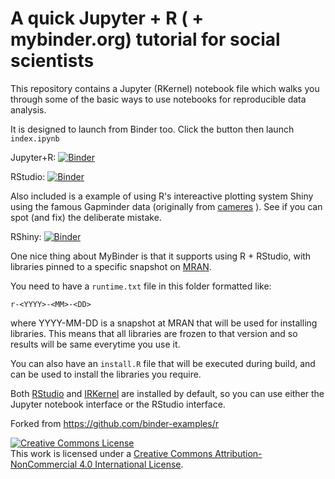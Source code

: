 # A quick Jupyter + R ( + mybinder.org) tutorial for social scientists

This repository contains a Jupyter (RKernel) notebook file which walks you through some of the basic ways to use notebooks for reproducible data analysis. 

It is designed to launch from Binder too. Click the button then launch `index.ipynb`

Jupyter+R: [![Binder](http://mybinder.org/badge.svg)](http://beta.mybinder.org/v2/gh/yourbrain/notebookdemos/master)

RStudio: [![Binder](http://mybinder.org/badge.svg)](http://beta.mybinder.org/v2/gh/yourbrain/notebookdemos/master?urlpath=rstudio)

Also included is a example of using R's intereactive plotting system Shiny using the famous Gapminder data (originally from [cameres](https://github.com/cameres/gapminder-shiny) ). See if you can spot (and fix) the deliberate mistake.

RShiny: [![Binder](http://mybinder.org/badge.svg)](http://beta.mybinder.org/v2/gh/yourbrain/notebookdemos/master?urlpath=shiny/gapminder-shiny/)

One nice thing about MyBinder is that it supports using R + RStudio, with libraries pinned to a specific
snapshot on [MRAN](https://mran.microsoft.com/documents/rro/reproducibility).

You need to have a `runtime.txt` file in this folder formatted like:

```
r-<YYYY>-<MM>-<DD>
```

where YYYY-MM-DD is a snapshot at MRAN that will be used for installing
libraries. This means that all libraries are frozen to that version and so results will be same everytime you use it. 

You can also have an `install.R` file that will be executed during build,
and can be used to install the libraries you require.

Both [RStudio](https://www.rstudio.com/) and [IRKernel](https://irkernel.github.io/)
are installed by default, so you can use either the Jupyter notebook interface or
the RStudio interface.

Forked from https://github.com/binder-examples/r

<a rel="license" href="http://creativecommons.org/licenses/by-nc/4.0/"><img alt="Creative Commons License" style="border-width:0" src="https://i.creativecommons.org/l/by-nc/4.0/88x31.png" /></a><br />This work is licensed under a <a rel="license" href="http://creativecommons.org/licenses/by-nc/4.0/">Creative Commons Attribution-NonCommercial 4.0 International License</a>.


